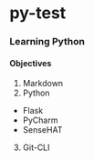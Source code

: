 # py-test

### Learning Python

#### Objectives

1. Markdown
2. Python
 * Flask
 * PyCharm
 * SenseHAT
3. Git-CLI